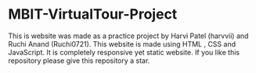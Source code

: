 # MBIT-VirtualTour-Project
This is website was made as a practice project by Harvi Patel (harvvii) and Ruchi Anand (Ruchi0721). This website is made using HTML , CSS and JavaScript. It is completely responsive yet static website. If you like this repository please give this repository a star.
